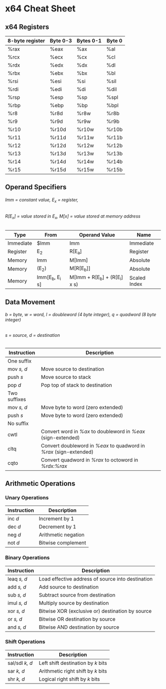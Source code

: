# x64 Cheat Sheet


## x64 Registers

8-byte register | Byte 0-3 | Bytes 0-1 | Byte 0
----------------|----------|-----------|-------
%rax | %eax | %ax | %al
%rcx | %ecx | %cx | %cl
%rdx | %edx | %dx | %dl
%rbx | %ebx | %bx | %bl
%rsi | %esi | %si | %sil
%rdi | %edi | %di | %dil
%rsp | %esp | %sp | %spl
%rbp | %ebp | %bp | %bpl
%r8 | %r8d | %r8w | %r8b
%r9 | %r9d | %r9w | %r9b
%r10 | %r10d | %r10w | %r10b
%r11 | %r11d | %r11w | %r11b
%r12 | %r12d | %r12w | %r12b
%r13 | %r13d | %r13w | %r13b
%r14 | %r14d | %r14w | %r14b
%r15 | %r15d | %r15w | %r15b



## Operand Specifiers

###### Imm = constant value, E<sub>x</sub> = register, 
###### R[E<sub>x</sub>] = value stored in E<sub>x</sub>, M[x] = value stored at memory address

Type | From | Operand Value | Name
-----|------|---------------|-----
Immediate | $Imm | Imm | Immediate
Register | E<sub>2</sub> | R[E<sub>a</sub>]| Register
Memory | Imm | M[Imm]| Absolute
Memory | (E<sub>2</sub>) | M[R[E<sub>b</sub>]] | Absolute
Memory | Imm[E<sub>b</sub>, E<sub>i</sub> s] | M[Imm + R[E<sub>b</sub>] + (R[E<sub>i</sub>] x s) | Scaled Index



## Data Movement

###### b = byte, w = word, l = doubleword (4 byte integer), q = quadword (8 byte integer)
###### s = source, d = destination

Instruction | Description
------------|------------
One suffix |    
mov  *s, d* | Move source to destination
push *s* | Move source to stack
pop *d* | Pop top of stack to destination
Two suffixes | 
mov *s, d* | Move byte to word (zero extended)
push *s* | Move byte to word (zero extended)
No suffix |
cwtl | Convert word in *%ax* to doubleword in *%eax* (sign-extended)
cltq | Convert doubleword in *%eax* to quadword in *%rax* (sign-extended)
cqto | Convert quadword in *%rax* to octoword in *%rdx:%rax*


## Arithmetic Operations

### Unary Operations

Instruction | Description
------------|------------
inc *d* | Increment by 1
dec *d* | Decrement by 1
neg *d* | Arithmetic negation
not *d* | Bitwise complement

### Binary Operations

Instruction | Description
------------|------------
leaq *s, d* | Load effective address of source into destination
add *s, d* | Add source to destination
sub *s, d* | Subtract source from destination
imul *s, d* | Multiply source by destination
xor *s, d* | Bitwise XOR (exclusive or) destination by source
or *s, d* | Bitwise OR destination by source
and *s, d* | Bitwise AND destination by source

### Shift Operations

Instruction | Description
------------|------------
sal/sdl *k, d* | Left shift destination by *k* bits
sar *k, d* | Arithmetic right shift by *k* bits
shr *k, d* | Logical right shift by *k* bits


